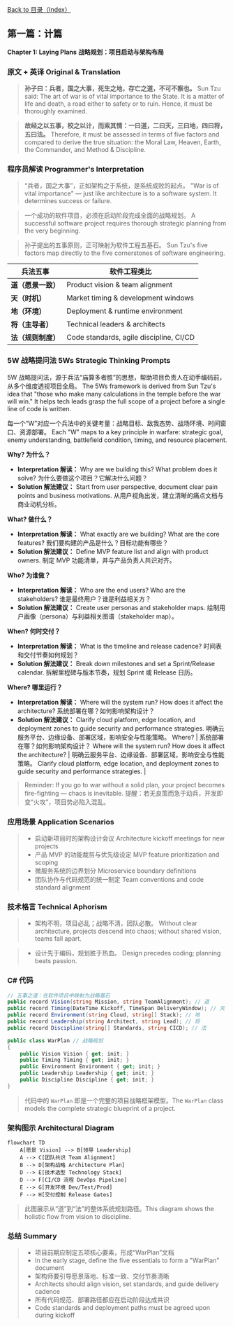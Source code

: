 [Back to 目录（Index）](https://github.com/uwspstar/The-Programmer-s-Art-of-War/blob/main/Index.md)

## 第一篇：计篇

**Chapter 1: Laying Plans**
**战略规划：项目启动与架构布局**

### 原文 + 英译 Original & Translation 

> **孙子曰：兵者，国之大事，死生之地，存亡之道，不可不察也。**
> Sun Tzu said: The art of war is of vital importance to the State. It is a matter of life and death, a road either to safety or to ruin. Hence, it must be thoroughly examined.

> **故经之以五事，校之以计，而索其情：一曰道，二曰天，三曰地，四曰将，五曰法。**
> Therefore, it must be assessed in terms of five factors and compared to derive the true situation: the Moral Law, Heaven, Earth, the Commander, and Method & Discipline.

### 程序员解读 Programmer's Interpretation

> “兵者，国之大事”，正如架构之于系统，是系统成败的起点。
> "War is of vital importance" — just like architecture is to a software system. It determines success or failure.

> 一个成功的软件项目，必须在启动阶段完成全面的战略规划。
> A successful software project requires thorough strategic planning from the very beginning.

> 孙子提出的五事原则，正可映射为软件工程五基石。
> Sun Tzu's five factors map directly to the five cornerstones of software engineering.

| 兵法五事        | 软件工程类比                                  |
| ----------- | --------------------------------------- |
| **道（愿景一致）** | Product vision & team alignment         |
| **天（时机）**   | Market timing & development windows     |
| **地（环境）**   | Deployment & runtime environment        |
| **将（主导者）**  | Technical leaders & architects          |
| **法（规则制度）** | Code standards, agile discipline, CI/CD |

### 5W 战略提问法 5Ws Strategic Thinking Prompts

5W 战略提问法，源于兵法“庙算多者胜”的思想，帮助项目负责人在动手编码前，从多个维度透视项目全局。
The 5Ws framework is derived from Sun Tzu's idea that "those who make many calculations in the temple before the war will win." It helps tech leads grasp the full scope of a project before a single line of code is written.

每一个“W”对应一个兵法中的关键考量：战略目标、敌我态势、战场环境、时间窗口、资源部署。
Each "W" maps to a key principle in warfare: strategic goal, enemy understanding, battlefield condition, timing, and resource placement.

**Why? 为什么？**

* **Interpretation 解读：** Why are we building this? What problem does it solve?
  为什么要做这个项目？它解决什么问题？
* **Solution 解法建议：** Start from user perspective, document clear pain points and business motivations.
  从用户视角出发，建立清晰的痛点文档与商业动机分析。

**What? 做什么？**

* **Interpretation 解读：** What exactly are we building? What are the core features?
  我们要构建的产品是什么？目标功能有哪些？
* **Solution 解法建议：** Define MVP feature list and align with product owners.
  制定 MVP 功能清单，并与产品负责人共识对齐。

**Who? 为谁做？**

* **Interpretation 解读：** Who are the end users? Who are the stakeholders?
  谁是最终用户？谁是利益相关方？
* **Solution 解法建议：** Create user personas and stakeholder maps.
  绘制用户画像（persona）与利益相关图谱（stakeholder map）。

**When? 何时交付？**

* **Interpretation 解读：** What is the timeline and release cadence?
  时间表和交付节奏如何规划？
* **Solution 解法建议：** Break down milestones and set a Sprint/Release calendar.
  拆解里程碑与版本节奏，规划 Sprint 或 Release 日历。

**Where? 哪里运行？**

* **Interpretation 解读：** Where will the system run? How does it affect the architecture?
  系统部署在哪？如何影响架构设计？
* **Solution 解法建议：** Clarify cloud platform, edge location, and deployment zones to guide security and performance strategies.
  明确云服务平台、边缘设备、部署区域，影响安全与性能策略。 Where? | 系统部署在哪？如何影响架构设计？
  Where will the system run? How does it affect the architecture? | 明确云服务平台、边缘设备、部署区域，影响安全与性能策略。
  Clarify cloud platform, edge location, and deployment zones to guide security and performance strategies. |


> Reminder: If you go to war without a solid plan, your project becomes fire-fighting — chaos is inevitable. 提醒：若无良策而急于动兵，开发即变“火攻”，项目势必陷入混乱。

### 应用场景 Application Scenarios

> * 启动新项目时的架构设计会议 Architecture kickoff meetings for new projects
> * 产品 MVP 的功能裁剪与优先级设定 MVP feature prioritization and scoping
> * 微服务系统的边界划分 Microservice boundary definitions
> * 团队协作与代码规范的统一制定 Team conventions and code standard alignment

### 技术格言 Technical Aphorism

> * 架构不明，项目必乱；战略不清，团队必散。 Without clear architecture, projects descend into chaos; without shared vision, teams fall apart.

> * 设计先于编码，规划胜于热血。 Design precedes coding; planning beats passion.

### C# 代码

```csharp
// 五事之道：在软件项目中映射为战略基石
public record Vision(string Mission, string TeamAlignment); // 道
public record Timing(DateTime Kickoff, TimeSpan DeliveryWindow); // 天
public record Environment(string Cloud, string[] Stack); // 地
public record Leadership(string Architect, string Lead); // 将
public record Discipline(string[] Standards, string CICD); // 法

public class WarPlan // 战略规划
{
    public Vision Vision { get; init; }
    public Timing Timing { get; init; }
    public Environment Environment { get; init; }
    public Leadership Leadership { get; init; }
    public Discipline Discipline { get; init; }
}
```

> 代码中的 `WarPlan` 即是一个完整的项目战略框架模型。The `WarPlan` class models the complete strategic blueprint of a project.

### 架构图示 Architectural Diagram

```mermaid
flowchart TD
    A[愿景 Vision] --> B[领导 Leadership]
    A --> C[团队共识 Team Alignment]
    B --> D[架构战略 Architecture Plan]
    D --> E[技术选型 Technology Stack]
    D --> F[CI/CD 流程 DevOps Pipeline]
    E --> G[开发环境 Dev/Test/Prod]
    F --> H[交付控制 Release Gates]
```

> 此图展示从“道”到“法”的整体系统规划路径。This diagram shows the holistic flow from vision to discipline.

### 总结 Summary

> * 项目前期应制定五项核心要素，形成“WarPlan”文档
> * In the early stage, define the five essentials to form a "WarPlan" document
> * 架构师要引导愿景落地、标准一致、交付节奏清晰
> * Architects should align vision, set standards, and guide delivery cadence
> * 所有代码规范、部署路径都应在启动阶段达成共识
> * Code standards and deployment paths must be agreed upon during kickoff
